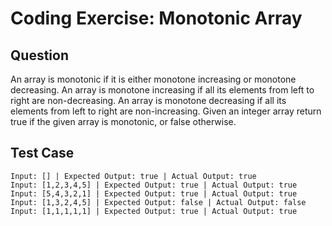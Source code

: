 # Coding Exercise: Monotonic Array
## Question
An array is monotonic if it is either monotone increasing or monotone decreasing. An array is monotone increasing if all its elements from left to right are non-decreasing. An array is monotone decreasing if all  its elements from left to right are non-increasing. Given an integer array return true if the given array is monotonic, or false otherwise.

## Test Case
```
Input: [] | Expected Output: true | Actual Output: true
Input: [1,2,3,4,5] | Expected Output: true | Actual Output: true
Input: [5,4,3,2,1] | Expected Output: true | Actual Output: true
Input: [1,3,2,4,5] | Expected Output: false | Actual Output: false
Input: [1,1,1,1,1] | Expected Output: true | Actual Output: true
```